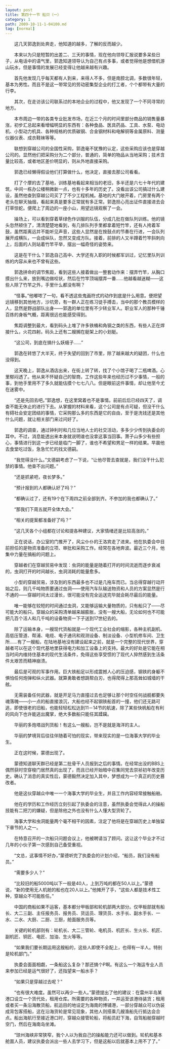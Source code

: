 ```yaml
---
layout: post
title: 第四十一节 船只（一）
category: 1
path: 2009-10-11-1-04100.md
tag: [normal]
---
```


　　这几天郭逸到处奔走，他知道的越多，了解的反而越少。

　　本来以为只是短暂的出差二、三天的事情，现在他向领导汇报说要多呆些日子，从电话中的语气里，郭逸知道领导认为自己有点多事，或者觉得他是想借机游山玩水，但是事情的发展已经变得让他越来越有兴趣。

　　首先他发现几乎每天都有人到来，来得人不多，但是南腔北调，多数很年轻，基本为男性。而且不是这一带常见的劳动密集型企业的打工者，个个都带有大量的行李。

　　其次，在走访该公司联系过的本地企业的过程中，他又发现了一个不同寻常的地方。

　　本市周边一带的各类专业批发市场，在近三个月的时间里部分商品的销售量暴涨，初步汇总起来看增幅明显的东西有：各种食品、医具药品、工具、水泵、电动机、小型动力机具、各种规格的优质碳钢、合金钢材料和电解铜等金属原料、测量仪器仪表、成衣鞋袜等等。

　　联想到穿越公司的全国性采购，郭逸毫不犹豫的认定，这些采购应该也是穿越公司的。显然他们把采购分为二个部分，普通的，简单的物品从当地采购；技术含量比较高，或者地区差价明显的，则从外地直接采购。

　　郭逸已经懒得假设他们打算做什么，他决定，直接去那公司看看。

　　打了个摩的去了基地，训练基地看起来相当的老旧，多半还是六七十年代的建筑，中间一栋办公楼稍微新一点，也有十多年的历史了。没看出该公司搞过什么建设，虽然他查到穿越公司买了了不少工程机械。基地的大门敞开着，门房里有两个老头在聊天抽烟，看起来真是要多正常就有多正常。郭逸担心亮出证件直接进去会打草惊蛇。便爬上了周边的一座小山，用望远镜观察了一会。

　　操场上，可以看到穿着草绿色作训服的队伍，分成几批在做队列训练。他的镜头忽然顿住了，清清楚楚地看到，有几排队列手里都拿着短竹竿，还有人挎着军鼓，虽然距离远并不能听见声音，这些人显然是在按鼓点的节奏在行进，一会队列展开成横队，一会成纵队，忽然又变成方队。接着，前排的人又半蹲着竹竿斜刺向上，后面的人则站着竹竿平举，摆出一幅奇怪的姿势来。

　　这是在干什么？郭逸自己高中、大学还有入职的时候都军训过，记忆里队列训练的内容从来也不曾有这些。

　　郭逸拼命的调节焦距，看到这些人接着做出一整套动作来：摆弄竹竿，从胸口摸出什么来，放到嘴边做咬状，然后在竹竿顶端摆弄一番……他越看越迷糊——这些人除了竹竿之外，手里什么都没有啊？

　　“怪事。”他嘟哝了一句，看不透这些鬼画符式的动作到底是什么用意。便把望远镜移到其他地方，沙坑旁，有一群人正在练习徒手搏击，当中的那个教员模样的人，显然是野战部队出身——郭逸的单位里有不少转业军人。职业军人的那种千锤百炼的身板气概，距离很远也能感受得到。

　　焦距调整到最大，看到码头上堆了许多铁桶和角钢之类的东西，有些人正在焊接什么，火花四射。码头上还有二艘搁在艇架上的小划艇。

　　“这公司，到底在搞什么妖蛾子……”

　　郭逸在转悠了大半天，终于失望的回到了市里，除了越来越大的疑团，什么也没得到。

　　这天晚上，郭逸从酒店出来，在街上转了转，找了个小馆子喝了二瓶啤酒。心里郁闷透了。他从来不怀疑自己的智商，工作这些年来也经历过不少事情，一般的事，到他手里用不了多久就能估摸个七七八八。但是眼前这件事情，却让他至今尤在迷雾中。

　　“还是先回去吧。”郭逸想，在这里窝着也不是事情。前前后后已经四天了，调查不能无休止的进行下去。从掌握的材料来看，这个公司是有点可疑，但没干什么有碍社会安定团结的事情，它采购那么多的东西是它的自由，至于是洗钱还是其他什么问题，就让相关部门来过问好了。

　　郭逸的调查，通过钟利时和几位当地人士的社交活动，多多少少传到执委会的耳中。不过，消息能透出来本身就说明谁也没拿这事当回事。萧子山多少有些担心，事情进行到这一步已经是临门一脚了，谁也不希望和男足一样的结果。早晨他去食堂吃过饭，急急忙忙的找文德嗣。

　　“我觉得没什么。”文德嗣考虑了一下说，“让他尽管去查就是，我们没干什么犯禁的事情。他查不出问题。”

　　“还是抓紧吧，夜长梦多。”

　　“预计报到的人都确认好了吗？”

　　“都确认过了，还有19个在下周四之前全部到齐。不参加的我也都确认了。”

　　“那我们下周五就开全体大会。”

　　“相关的提案都准备好了吗？”

　　“这几天各个小组都在讨论和提各种建议，大家情绪还是比较高涨的。”

　　正在说话，办公室的门推开了，风尘仆仆的王洛宾走了进来。他在执委会中目前担任的是物资准备的立项、审批和采购工作。经常在各地奔波。最近三个月，他集中力量在搞船的问题上。

　　穿越者们在穿越贸易中发现：虫洞的能量是随着打开的时间流逝而逐步衰减的，虫洞打开的时间越长，虫洞消耗的能量愈多。

　　小型的穿越贸易，涉及到的东西最多也不过是几拖车而已。当总得穿越行动开始之后，则几千吨物质要通过虫洞——使用汽车队输送物资和人员的方案显然是行不通的——穿越时间太过漫长，很可能没有完全运送完毕就会耗尽最后的能量。

　　唯一能够在较短的时间通过虫洞，又能够运输大量物质的，只有船只了——尽可能大的船只。穿越众的采购清单越来越膨胀，没有一艘大船，无论如何也不可能把几百个活人和几千吨的设备物资一下子送到17世纪去的。

　　除了运输本身，一艘现代货船就是一个现代工业社会的缩影，各种主机副机、高低压管道、帮浦、电缆、电子通讯和观测设备、制淡设备、小型机修车间、卫生所……有了一艘船，在陆地基地没有建设起来之前，就是一个完整的现代世界，穿越者可以在这个现代基地里获得电力和加工设备上的支持。最大的好处是它能在相当时间内维持住基本的现代生活条件，免得这些享受惯的了现代人猝然感到生活条件太艰苦而精神崩溃。

　　最后是可观的军事作用。巨大铁船足以形成震撼人心的压迫感，钢铁的身躯不惧怕任何炮弹和纵火武器。就算勇敢者想跳帮白刃，也得爬得上那高耸如城墙的干舷。

　　无需装备任何武器，就是开足马力直撞过去也足够让那个时空任何战舰都要失魂落魄——小一点的船直接浪沉，大船也经不起钢铁船首的一撞，他们还无路可逃，即使很老的旧船，也能轻轻松松达到11－14节的航速，除了某些快帆船在有利的风向下也许能逃出魔掌，绝大多数船只能任其蹂躏。

　　华丽的多炮塔战列货船！有这么一艘船，岂不是就是海洋的主人。

　　华丽的梦境背后往往伴随着可怕的现实，带来现实的是一位海事大学的毕业生。

　　正在这时候，蒙德出现了。

　　蒙德知道聊天群已经是第二批骨干人员报到之后的事情。在经常出没的BBS上偶然获时空穿梭门居然真的出现了，而且已经开始暗中召集同党去崇祯初年改变历史。确认了消息的真实性后，蒙德毅然决定加入其中，梦想成为一个真正的历史篡改者。

　　他是这伙穿越众中唯一一个海事大学的毕业生，并且工作内容经常接触船舶。

　　他在的学历和工作经历立刻引起了执委会的注意，虽然执委会觉得此人的操船技能有二把刀的嫌疑，但是除他之外也没有什么人懂大型货轮了。

　　海事大学和虫洞能量两个毫不相干的因素，注定了他将是在穿越历史上单独留下章节的人之一。

　　在特意召开的一次船只问题会议上，他被聘请当了顾问。这让这个毕业才不过几年的小伙子第一次感到自己备受重视。

　　“文总，这事情不好办，”蒙德听完了执委会的计划介绍，“船员，我们没有船员。”

　　“需要多少人？”

　　“比较旧的船5000吨以下一般是40人，上到万吨的都在50人以上。”蒙德说，“新的使用无人机舱的船也在20人以上。”他摊开了手，“这些人都是技术性工种，穿越众不可能胜任。”

　　中国的商船如果不运客，基本都分甲板部和轮机部两大部分。仅甲板部就有船长、大二三副、主任报务员、报务员、货运员、理货员、水手长、副水手长、一水、二水、大厨、二厨、三厨，舱面服务员等。

　　关键的轮机部则有：轮机长、大二三管轮、电机员、机匠长、生火长、机匠、副机匠、铜匠、电匠、加油、生火等等。

　　“如果我们要长期运用这艘船的，这些人即使不全配上，也得有一半人。特别是轮机部门。”

　　执委会面面相觑，一条船这么复杂？那还搞个P啊。有这么一个海运专业人员来参加已经是运气很好了，还指望来一船水手？

　　“如果只是穿越过去呢？”

　　“也有很大难度。虽然可以再少一些人。”蒙德提出了他的建议：在雷州半岛某港口设立一个货代处，租用仓库。所需要的各种物资，一并运至该港待装货；租用或者买一条沿海散货船，航运目的地设定为海南的博铺港，一部分穿越众可以伪装成背包客搭船，这在沿海货轮是常见现象，其他人则搭乘几艘渔船先行抵达会合点。船出海航行至接近港口时，穿越众接管轮船，将船员赶下海，自驾船舶穿越时空门，然后在海南岛坐滩。

　　“琼州海峡非常狭窄，我个人以为我自己的操船能力还可以做到。轮机和基本舱面人员，建议执委会派出一些人去学习下，但是这船以后就基本上用不了了。”
